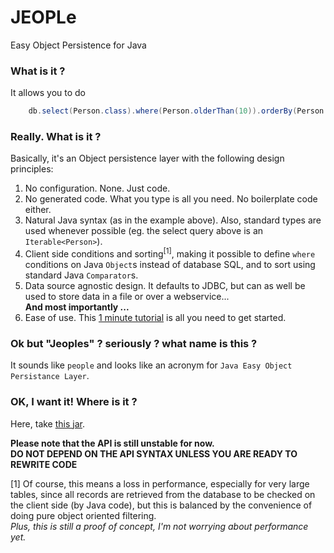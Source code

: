 # JEOPLe
Easy Object Persistence for Java

### What is it ?

It allows you to do

```java
	db.select(Person.class).where(Person.olderThan(10)).orderBy(Person.nameLength())
```

### Really. What is it ?

Basically, it's an Object persistence layer with the following design principles:

1. No configuration. None. Just code.
2. No generated code. What you type is all you need. No boilerplate code either.
3. Natural Java syntax (as in the example above). Also, standard types are used whenever possible (eg. the select query above is an `Iterable<Person>`).
4. Client side conditions and sorting<sup>[1]</sup>, making it possible to define `where` conditions on Java `Object`s instead of database SQL, and to sort using standard Java `Comparator`s. 
5. Data source agnostic design. It defaults to JDBC, but can as well be used to store data in a file or over a webservice...<br/>
**And most importantly ...**
6. Ease of use. This [1 minute tutorial][tuto1] is all you need to get started.

### Ok but "Jeoples" ? seriously ? what name is this ?

It sounds like `people` and looks like an acronym for `Java Easy Object Persistance Layer`.

### OK, I want it! Where is it ?

Here, take [this jar][jar].

**Please note that the API is still unstable for now.**<br/>
**DO NOT DEPEND ON THE API SYNTAX UNLESS YOU ARE READY TO REWRITE CODE**

[1] Of course, this means a loss in performance, especially for very large tables, since all records are retrieved from the database to be checked on the client side (by Java code), but this is balanced by the convenience of doing pure object oriented filtering.<br/>
 *Plus, this is still a proof of concept, I'm not worrying about performance yet.*

[tuto1]: ./tutorial.md
[jar]: http://reda-ea.github.io/jeople/files/jeople-v001.jar
